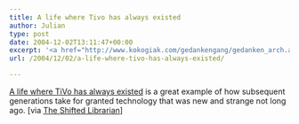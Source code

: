 ```yaml
---
title: A life where Tivo has always existed
author: Julian
type: post
date: 2004-12-02T13:11:47+00:00
excerpt: '<a href="http://www.kokogiak.com/gedankengang/gedanken_arch.asp#1111200389">A life where TiVo has always existed</a> is a great example of how subsequent generations take for granted technology that was new and strange not long ago. [via <a href="http://www.theshiftedlibrarian.com/archives/2004/12/our_replaytv_ho.html">The Shifted Librarian</a>]'
url: /2004/12/02/a-life-where-tivo-has-always-existed/

---
```

[A life where TiVo has always existed][1] is a great example of how subsequent generations take for granted technology that was new and strange not long ago. [via [The Shifted Librarian][2]]

 [1]: http://www.kokogiak.com/gedankengang/gedanken_arch.asp#1111200389
 [2]: http://www.theshiftedlibrarian.com/archives/2004/12/our_replaytv_ho.html